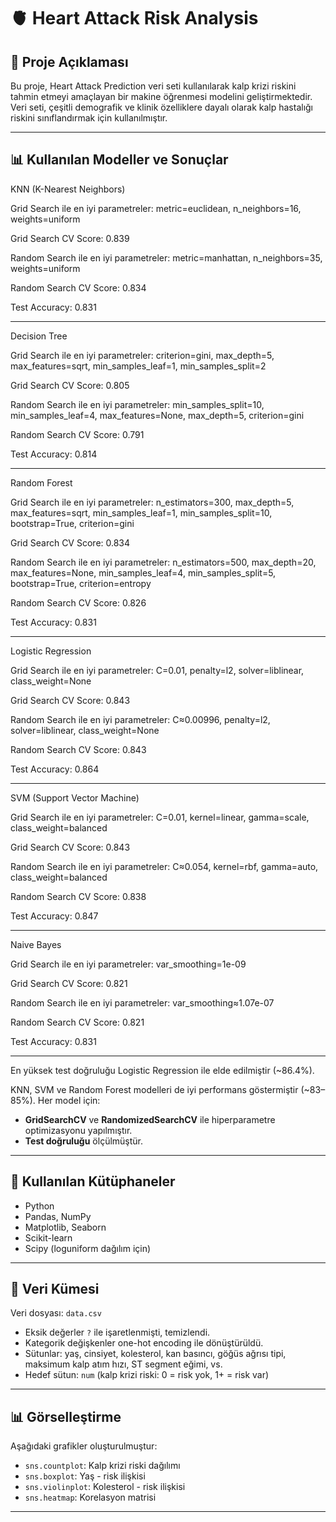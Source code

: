 # 🫀 Heart Attack Risk Analysis

## 📌 Proje Açıklaması
Bu proje, Heart Attack Prediction veri seti kullanılarak kalp krizi riskini tahmin etmeyi amaçlayan bir makine öğrenmesi modelini geliştirmektedir. Veri seti, çeşitli demografik ve klinik özelliklere dayalı olarak kalp hastalığı riskini sınıflandırmak için kullanılmıştır.

---

## 📊 Kullanılan Modeller ve Sonuçlar

KNN (K-Nearest Neighbors)

Grid Search ile en iyi parametreler: metric=euclidean, n_neighbors=16, weights=uniform

Grid Search CV Score: 0.839

Random Search ile en iyi parametreler: metric=manhattan, n_neighbors=35, weights=uniform

Random Search CV Score: 0.834

Test Accuracy: 0.831

---------------------------------------------------------------------------------------------------------------------------------------------------------------

Decision Tree

Grid Search ile en iyi parametreler: criterion=gini, max_depth=5, max_features=sqrt, min_samples_leaf=1, min_samples_split=2

Grid Search CV Score: 0.805

Random Search ile en iyi parametreler: min_samples_split=10, min_samples_leaf=4, max_features=None, max_depth=5, criterion=gini

Random Search CV Score: 0.791

Test Accuracy: 0.814 

--------------------------------------------------------------------------------------------------------------------------------------------------------------


Random Forest

Grid Search ile en iyi parametreler: n_estimators=300, max_depth=5, max_features=sqrt, min_samples_leaf=1, min_samples_split=10, bootstrap=True, criterion=gini

Grid Search CV Score: 0.834

Random Search ile en iyi parametreler: n_estimators=500, max_depth=20, max_features=None, min_samples_leaf=4, min_samples_split=5, bootstrap=True, criterion=entropy

Random Search CV Score: 0.826

Test Accuracy: 0.831

------------------------------------------------------------------------------------------------------------------------------------------------------------------

Logistic Regression

Grid Search ile en iyi parametreler: C=0.01, penalty=l2, solver=liblinear, class_weight=None

Grid Search CV Score: 0.843

Random Search ile en iyi parametreler: C≈0.00996, penalty=l2, solver=liblinear, class_weight=None

Random Search CV Score: 0.843

Test Accuracy: 0.864

-------------------------------------------------------------------------------------------------------------------------------------------------------------

SVM (Support Vector Machine)

Grid Search ile en iyi parametreler: C=0.01, kernel=linear, gamma=scale, class_weight=balanced

Grid Search CV Score: 0.843

Random Search ile en iyi parametreler: C≈0.054, kernel=rbf, gamma=auto, class_weight=balanced

Random Search CV Score: 0.838

Test Accuracy: 0.847

------------------------------------------------------------------------------------------------------------------------------------------------------------------

Naive Bayes

Grid Search ile en iyi parametreler: var_smoothing=1e-09

Grid Search CV Score: 0.821

Random Search ile en iyi parametreler: var_smoothing≈1.07e-07

Random Search CV Score: 0.821

Test Accuracy: 0.831

---------------------------------------------------------------------------------------------------------------------------------------------------------------

En yüksek test doğruluğu Logistic Regression ile elde edilmiştir (~86.4%).

KNN, SVM ve Random Forest modelleri de iyi performans göstermiştir (~83–85%).
Her model için:
- **GridSearchCV** ve **RandomizedSearchCV** ile hiperparametre optimizasyonu yapılmıştır.
- **Test doğruluğu** ölçülmüştür.

-----------------------------------------------------------------------------------------------------------------------------------------------------------------

## 🧪 Kullanılan Kütüphaneler

- Python
- Pandas, NumPy
- Matplotlib, Seaborn
- Scikit-learn
- Scipy (loguniform dağılım için)

---

## 📁 Veri Kümesi

Veri dosyası: `data.csv`  
- Eksik değerler `?` ile işaretlenmişti, temizlendi.
- Kategorik değişkenler one-hot encoding ile dönüştürüldü.
- Sütunlar: yaş, cinsiyet, kolesterol, kan basıncı, göğüs ağrısı tipi, maksimum kalp atım hızı, ST segment eğimi, vs.
- Hedef sütun: `num` (kalp krizi riski: 0 = risk yok, 1+ = risk var)

---

## 📊 Görselleştirme

Aşağıdaki grafikler oluşturulmuştur:
- `sns.countplot`: Kalp krizi riski dağılımı
- `sns.boxplot`: Yaş - risk ilişkisi
- `sns.violinplot`: Kolesterol - risk ilişkisi
- `sns.heatmap`: Korelasyon matrisi

---

